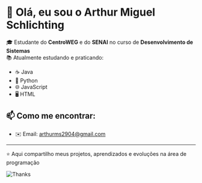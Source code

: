 # 👋 Olá, eu sou o Arthur Miguel Schlichting

🎓 Estudante do **CentroWEG** e do **SENAI** no curso de **Desenvolvimento de Sistemas**  
📚 Atualmente estudando e praticando:

- ☕ Java  
- 🐍 Python  
- 🌐 JavaScript  
- 🖥️ HTML  

## 📫 Como me encontrar:
- ✉️ Email: [arthurms2904@gmail.com](mailto:arthurms2904@gmail.com)

---

⭐ Aqui compartilho meus projetos, aprendizados e evoluções na área de programação

![Thanks](https://media.giphy.com/media/hvRJCLFzcasrR4ia7z/giphy.gif)

